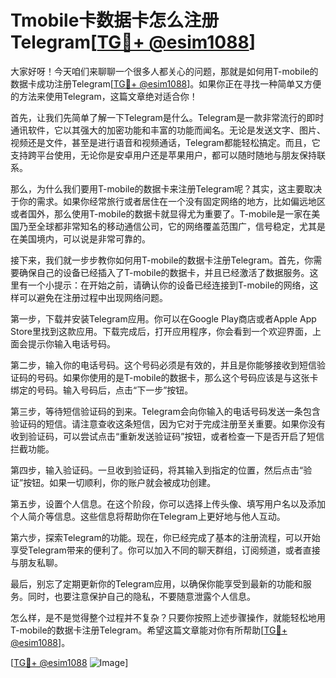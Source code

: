 # Tmobile卡数据卡怎么注册Telegram[[TG💪+ @esim1088](https://t.me/s/esim1088)]

大家好呀！今天咱们来聊聊一个很多人都关心的问题，那就是如何用T-mobile的数据卡成功注册Telegram[[TG💪+ @esim1088](https://t.me/s/esim1088)]。如果你正在寻找一种简单又方便的方法来使用Telegram，这篇文章绝对适合你！

首先，让我们先简单了解一下Telegram是什么。Telegram是一款非常流行的即时通讯软件，它以其强大的加密功能和丰富的功能而闻名。无论是发送文字、图片、视频还是文件，甚至是进行语音和视频通话，Telegram都能轻松搞定。而且，它支持跨平台使用，无论你是安卓用户还是苹果用户，都可以随时随地与朋友保持联系。

那么，为什么我们要用T-mobile的数据卡来注册Telegram呢？其实，这主要取决于你的需求。如果你经常旅行或者居住在一个没有固定网络的地方，比如偏远地区或者国外，那么使用T-mobile的数据卡就显得尤为重要了。T-mobile是一家在美国乃至全球都非常知名的移动通信公司，它的网络覆盖范围广，信号稳定，尤其是在美国境内，可以说是非常可靠的。

接下来，我们就一步步教你如何用T-mobile的数据卡注册Telegram。首先，你需要确保自己的设备已经插入了T-mobile的数据卡，并且已经激活了数据服务。这里有一个小提示：在开始之前，请确认你的设备已经连接到T-mobile的网络，这样可以避免在注册过程中出现网络问题。

第一步，下载并安装Telegram应用。你可以在Google Play商店或者Apple App Store里找到这款应用。下载完成后，打开应用程序，你会看到一个欢迎界面，上面会提示你输入电话号码。

第二步，输入你的电话号码。这个号码必须是有效的，并且是你能够接收到短信验证码的号码。如果你使用的是T-mobile的数据卡，那么这个号码应该是与这张卡绑定的号码。输入号码后，点击“下一步”按钮。

第三步，等待短信验证码的到来。Telegram会向你输入的电话号码发送一条包含验证码的短信。请注意查收这条短信，因为它对于完成注册至关重要。如果你没有收到验证码，可以尝试点击“重新发送验证码”按钮，或者检查一下是否开启了短信拦截功能。

第四步，输入验证码。一旦收到验证码，将其输入到指定的位置，然后点击“验证”按钮。如果一切顺利，你的账户就会被成功创建。

第五步，设置个人信息。在这个阶段，你可以选择上传头像、填写用户名以及添加个人简介等信息。这些信息将帮助你在Telegram上更好地与他人互动。

第六步，探索Telegram的功能。现在，你已经完成了基本的注册流程，可以开始享受Telegram带来的便利了。你可以加入不同的聊天群组，订阅频道，或者直接与朋友私聊。

最后，别忘了定期更新你的Telegram应用，以确保你能享受到最新的功能和服务。同时，也要注意保护自己的隐私，不要随意泄露个人信息。

怎么样，是不是觉得整个过程并不复杂？只要你按照上述步骤操作，就能轻松地用T-mobile的数据卡注册Telegram。希望这篇文章能对你有所帮助[[TG💪+ @esim1088](https://t.me/s/esim1088)]。

[[TG💪+ @esim1088](https://t.me/s/esim1088) ![Image](https://i.postimg.cc/4NQfJmqS/Snipaste-2025-05-13-00-14-12.png)]